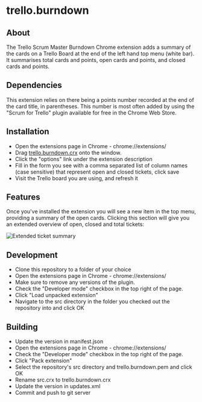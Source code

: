 trello.burndown
===============

About
-----
The Trello Scrum Master Burndown Chrome extension adds a summary of the cards on a Trello Board at the end of the left hand top menu (white bar). It summarises total cards and points, open cards and points, and closed cards and points.


Dependencies
------------
This extension relies on there being a points number recorded at the end of the card title, in parentheses. This number is most often added by using the "Scrum for Trello" plugin available for free in the Chrome Web Store. 


Installation
------------

 - Open the extensions page in Chrome - chrome://extensions/
 - Drag [trello.burndown.crx](https://raw.github.com/squibobblepants/trello.burndown/master/trello.burndown.crx) onto the window.
 - Click the "options" link under the extension description
 - Fill in the form you see with a comma separated list of column names (case sensitive) that represent open and closed tickets, click save
 - Visit the Trello board you are using, and refresh it

Features
--------
Once you've installed the extension you will see a new item in the top menu, providing a summary of the open cards. Clicking this section will give you an extended overview of open, closed and total tickets:

![Extended ticket summary](https://raw.github.com/squibobblepants/trello.burndown/master/feature-screenshot.png)


Development
-----------

 - Clone this repository to a folder of your choice
 - Open the extensions page in Chrome - chrome://extensions/
 - Make sure to remove any versions of the plugin.
 - Check the "Developer mode" checkbox in the top right of the page.
 - Click "Load unpacked extension"
 - Navigate to the src directory in the folder you checked out the repository into and click OK


Building
--------

 - Update the version in manifest.json
 - Open the extensions page in Chrome - chrome://extensions/
 - Check the "Developer mode" checkbox in the top right of the page.
 - Click "Pack extension"
 - Select the repository's src directory and trello.burndown.pem and click OK
 - Rename src.crx to trello.burndown.crx
 - Update the version in updates.xml
 - Commit and push to git server
